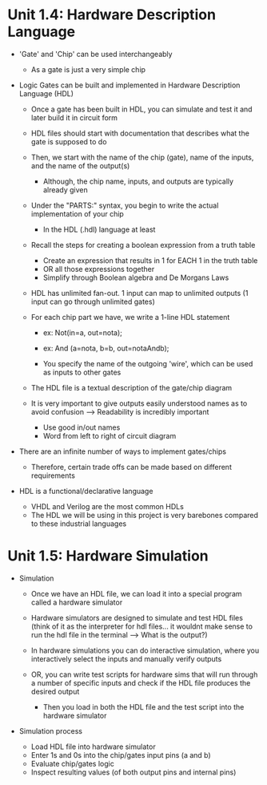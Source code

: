 # Unit 1.4: Hardware Description Language

* 'Gate' and 'Chip' can be used interchangeably
    - As a gate is just a very simple chip

* Logic Gates can be built and implemented in Hardware Description Language (HDL)
    - Once a gate has been built in HDL, you can simulate and test it and later
      build it in circuit form 

    - HDL files should start with documentation that describes what the gate is
      supposed to do
    - Then, we start with the name of the chip (gate), name of the inputs, and the
      name of the output(s)
        - Although, the chip name, inputs, and outputs are typically already given 

    - Under the "PARTS:" syntax, you begin to write the actual implementation of
      your chip
        - In the HDL (.hdl) language at least


    - Recall the steps for creating a boolean expression from a truth table
        - Create an expression that results in 1 for EACH 1 in the truth table
        - OR all those expressions together 
        - Simplify through Boolean algebra and De Morgans Laws


    - HDL has unlimited fan-out. 1 input can map to unlimited outputs (1 input can
      go through unlimited gates) 

    - For each chip part we have, we write a 1-line HDL statement
        - ex: Not(in=a, out=nota);
        - ex: And (a=nota, b=b, out=notaAndb);

        - You specify the name of the outgoing 'wire', which can be used as inputs
          to other gates

    - The HDL file is a textual description of the gate/chip diagram

    - It is very important to give outputs easily understood names as to avoid
      confusion  --> Readability is incredibly important
        - Use good in/out names
        - Word from left to right of circuit diagram 




* There are an infinite number of ways to implement gates/chips
    - Therefore, certain trade offs can be made based on different requirements
     


* HDL is a functional/declarative language
    - VHDL and Verilog are the most common HDLs
    - The HDL we will be using in this project is very barebones compared to these
      industrial languages




# Unit 1.5: Hardware Simulation

* Simulation
    - Once we have an HDL file, we can load it into a special program called a
      hardware simulator 
    - Hardware simulators are designed to simulate and test HDL files (think of it
      as the interpreter for hdl files... it wouldnt make sense to run the hdl file
      in the terminal --> What is the output?)

    - In hardware simulations you can do interactive simulation, where you
      interactively select the inputs and manually verify outputs
    - OR, you can write test scripts for hardware sims that will run through a
      number of specific inputs and check if the HDL file produces the desired
      output
        - Then you load in both the HDL file and the test script into the hardware
          simulator



* Simulation process
    - Load HDL file into hardware simulator
    - Enter 1s and 0s into the chip/gates input pins (a and b)
    - Evaluate chip/gates logic
    - Inspect resulting values (of both output pins and internal pins)

















